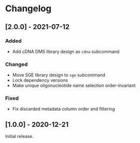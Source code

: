 # Changelog

## [2.0.0] - 2021-07-12

### Added

- Add cDNA DMS library design as `cdna` subcommand

### Changed

- Move SGE library design to `sge` subcommand
- Lock dependency versions
- Make unique oligonucleotide name selection order-invariant

### Fixed

- Fix discarded metadata column order and filtering

## [1.0.0] - 2020-12-21

Initial release.
